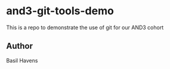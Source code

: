 # and3-git-tools-demo
This is a repo to demonstrate the use of git for our AND3 cohort

## Author
Basil Havens
